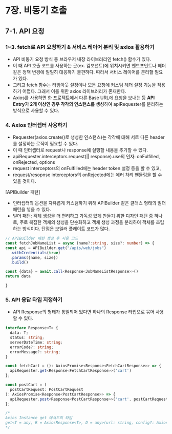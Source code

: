 # 7장. 비동기 호출

## 7-1. API 요청

### 1~3. fetch로 API 요청하기 & 서비스 레이어 분리 및 axios 활용하기

- API 비동기 요청 방식 중 브라우저 내장 라이브러리인 fetch() 함수가 있다.
- 이 때 API 호출 코드를 사용하는 곳(ex. 컴포넌트)에 위치시키면 엔드포인트나 헤더 같은 정책 변경에 일일히 대응하기 불편하다. 따라서 서비스 레이어를 분리할 필요가 있다.
- 그리고 fetch 함수는 타임아웃 설정이나 모든 요청에 커스텀 헤더 설정 기능을 적용하기 어렵다. 그래서 이를 위한 axios 라이브러리가 존재한다.
- Axios를 사용하면 한 프로젝트에서 다른 Base URL에 요청을 보내는 등 **API Entry가 2개 이상인 경우 각각의 인스턴스를 생성**하여 apiRequester를 분리하는 방식으로 사용할 수 있다.

### 4. Axios 인터셉터 사용하기

- Requester(axios.create()로 생성한 인스턴스)는 각각에 대해 서로 다른 header를 설정하는 로직이 필요할 수 있다.
- 이 때 인터셉터로 request나 response에 실행할 내용을 추가할 수 있다.
- apiRequester.interceptors.request(|| response).use의 인자: onFulfilled, onRejected, options
- request interceptors의 onFulfilled에는 header token 설정 등을 할 수 있고,
- request/resopnse interceptors의 onRejected에는 에러 처리 핸들링을 할 수 있을 것이다.

[APIBuilder 패턴]
- 인터셉터의 옵션을 자유롭게 커스텀하기 위해 APIBuilder 같은 클래스 형태의 빌더 패턴을 넣을 수 있다.
- 빌더 패턴: 객체 생성을 더 편리하고 가독성 있게 만들기 위한 디자인 패턴 중 하나로, 주로 복잡한 객체의 생성을 단순화하고 객체 생성 과정을 분리하여 객체를 조립하는 방식이다. 단점은 보일러 플레이트 코드가 많다.

```ts
// APIBuilder 패턴 생성 후 사용 코드
const fetchJobNameList = async (name?:string, size?: number) => {
const api = APIBuilder.get("/apis/web/jobs")
  .withCredentials(true)
  .params({name, size})
  .build()

const {data} = await.call<Response<JobNameListResponse>>()
return data

}
```

### 5. API 응답 타입 지정하기

- API Response의 형태가 통일되어 있다면 하나의 Response 타입으로 묶어 사용할 수 있다.

```ts
interface Response<T> {
  data: T;
  status: string;
  serverDateTime: string;
  errorCode?: string;
  errorMessage?: string;
}

const fetchCart = (): AxiosPromise<Response<FetchCartResponse>> => {
  apiRequester.get<Response<FetchCartResponse>>('cart')
};

const postCart = (
  postCartRequest: PostCartRequest
): AxiosPromise<Response<PostCartResponse>> => {
  apiRequester.post<Response<PostCartResponse>>('cart', postCartRequest);
};

/*
Axios Instance get 메서드의 타입
get<T = any, R = AxiosResponse<T>, D = any>(url: string, config?: AxiosRequestConfig<D>): Promise<R>;
*/
```
